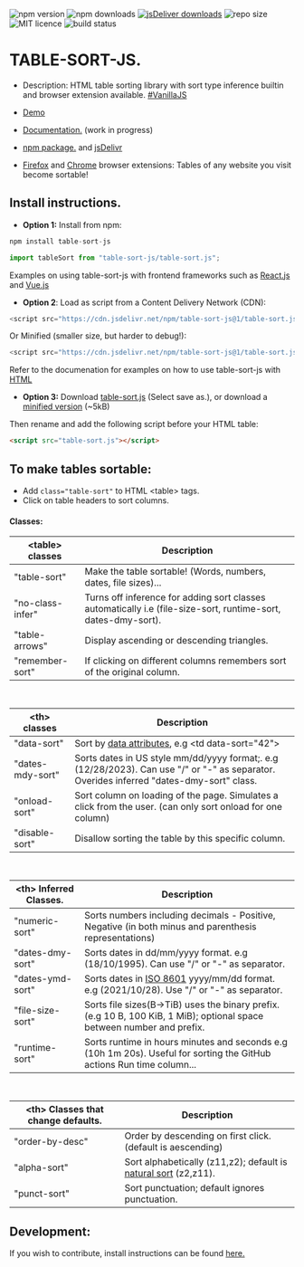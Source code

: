 ![npm version](https://img.shields.io/npm/v/table-sort-js)
![npm downloads](https://img.shields.io/npm/dm/table-sort-js)
[![jsDeliver downloads](https://data.jsdelivr.com/v1/package/npm/table-sort-js/badge)](https://www.jsdelivr.com/package/npm/table-sort-js)
![repo size](https://img.shields.io/github/repo-size/leewannacott/table-sort-js)
![MIT licence](https://img.shields.io/github/license/LeeWannacott/table-sort-js)
![build status](https://img.shields.io/github/actions/workflow/status/leewannacott/table-sort-js/jest.yml?branch=master)

# TABLE-SORT-JS.

- Description: HTML table sorting library with sort type inference builtin and browser extension available. [#VanillaJS](http://vanilla-js.com/)

- [Demo](https://leewannacott.github.io/Portfolio/#/GitHub)
- [Documentation.](https://leewannacott.github.io/table-sort-js/docs/about.html)
  (work in progress)
- [npm package.](https://www.npmjs.com/package/table-sort-js) and [jsDelivr](https://www.jsdelivr.com/package/npm/table-sort-js)
- [Firefox](https://addons.mozilla.org/en-US/firefox/addon/table-sort-js/) and [Chrome](https://chrome.google.com/webstore/detail/table-sort-js/dioemkojkjhlhmfiocgniipejgkbfibb) browser extensions: Tables of any website you visit become sortable!

## Install instructions.

- <b>Option 1:</b> Install from npm:

```javascript
npm install table-sort-js
```

```javascript
import tableSort from "table-sort-js/table-sort.js";
```

Examples on using table-sort-js with frontend frameworks such as [React.js](https://leewannacott.github.io/table-sort-js/docs/react.html) and [Vue.js](https://leewannacott.github.io/table-sort-js/docs/vue.html)

- <b>Option 2</b>: Load as script from a Content Delivery Network (CDN):

```javascript
<script src="https://cdn.jsdelivr.net/npm/table-sort-js@1/table-sort.js"></script>
```

Or Minified (smaller size, but harder to debug!):

```javascript
<script src="https://cdn.jsdelivr.net/npm/table-sort-js@1/table-sort.js"></script>
```

Refer to the documenation for examples on how to use table-sort-js with [HTML](https://leewannacott.github.io/table-sort-js/docs/html5.html)

- <b>Option 3:</b> Download [table-sort.js](https://cdn.jsdelivr.net/npm/table-sort-js@1/table-sort.js) (Select save as.), or download a [minified version](https://cdn.jsdelivr.net/npm/table-sort-js@1/table-sort.js) (~5kB)

Then rename and add the following script before your HTML table:

```html
<script src="table-sort.js"></script>
```

## To make tables sortable:

- Add `class="table-sort"` to HTML &lt;table&gt; tags.
- Click on table headers to sort columns.

#### Classes:

| &lt;table&gt; classes | Description                                                                                                   |
| --------------------- | ------------------------------------------------------------------------------------------------------------- |
| "table-sort"          | Make the table sortable! (Words, numbers, dates, file sizes)...                                               |
| "no-class-infer"      | Turns off inference for adding sort classes automatically i.e (file-size-sort, runtime-sort, dates-dmy-sort). |
| "table-arrows"        | Display ascending or descending triangles.                                                                    |
| "remember-sort"       | If clicking on different columns remembers sort of the original column.                                       |

<br>

| &lt;th&gt; classes | Description                                                                                                                              |
| ------------------ | ---------------------------------------------------------------------------------------------------------------------------------------- |
| "data-sort"        | Sort by [data attributes](https://developer.mozilla.org/en-US/docs/Learn/HTML/Howto/Use_data_attributes), e.g &lt;td data-sort="42"&gt;  |
| "dates-mdy-sort"   | Sorts dates in US style mm/dd/yyyy format;. e.g (12/28/2023). Can use "/" or "-" as separator. Overides inferred "dates-dmy-sort" class. |
| "onload-sort"      | Sort column on loading of the page. Simulates a click from the user. (can only sort onload for one column)                               |
| "disable-sort"     | Disallow sorting the table by this specific column.                                                                                      |

<br>

| &lt;th&gt; Inferred Classes. | Description                                                                                                                         |
| ---------------------------- | ----------------------------------------------------------------------------------------------------------------------------------- |
| "numeric-sort"               | Sorts numbers including decimals - Positive, Negative (in both minus and parenthesis representations)                               |
| "dates-dmy-sort"             | Sorts dates in dd/mm/yyyy format. e.g (18/10/1995). Can use "/" or "-" as separator.                                                |
| "dates-ymd-sort"             | Sorts dates in [ISO 8601](https://en.wikipedia.org/wiki/ISO_8601) yyyy/mm/dd format. e.g (2021/10/28). Use "/" or "-" as separator. |
| "file-size-sort"             | Sorts file sizes(B->TiB) uses the binary prefix. (e.g 10 B, 100 KiB, 1 MiB); optional space between number and prefix.              |
| "runtime-sort"               | Sorts runtime in hours minutes and seconds e.g (10h 1m 20s). Useful for sorting the GitHub actions Run time column...               |

<br>

| &lt;th&gt; Classes that change defaults. | Description                                                                                                         |
| ---------------------------------------- | ------------------------------------------------------------------------------------------------------------------- |
| "order-by-desc"                          | Order by descending on first click. (default is aescending)                                                         |
| "alpha-sort"                             | Sort alphabetically (z11,z2); default is [natural sort](https://en.wikipedia.org/wiki/Natural_sort_order) (z2,z11). |
| "punct-sort"                             | Sort punctuation; default ignores punctuation.                                                                      |

## Development:

If you wish to contribute, install instructions can be found [here.](https://leewannacott.github.io/table-sort-js/docs/development.html)

